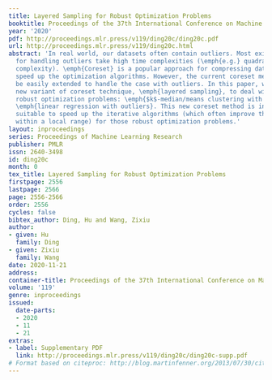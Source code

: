 ```yaml
---
title: Layered Sampling for Robust Optimization Problems
booktitle: Proceedings of the 37th International Conference on Machine Learning
year: '2020'
pdf: http://proceedings.mlr.press/v119/ding20c/ding20c.pdf
url: http://proceedings.mlr.press/v119/ding20c.html
abstract: 'In real world, our datasets often contain outliers. Most existing algorithms
  for handling outliers take high time complexities (\emph{e.g.} quadratic or cubic
  complexity). \emph{Coreset} is a popular approach for compressing data so as to
  speed up the optimization algorithms. However, the current coreset methods cannot
  be easily extended to handle the case with outliers. In this paper, we propose a
  new variant of coreset technique, \emph{layered sampling}, to deal with two fundamental
  robust optimization problems: \emph{$k$-median/means clustering with outliers} and
  \emph{linear regression with outliers}. This new coreset method is in particular
  suitable to speed up the iterative algorithms (which often improve the solution
  within a local range) for those robust optimization problems.'
layout: inproceedings
series: Proceedings of Machine Learning Research
publisher: PMLR
issn: 2640-3498
id: ding20c
month: 0
tex_title: Layered Sampling for Robust Optimization Problems
firstpage: 2556
lastpage: 2566
page: 2556-2566
order: 2556
cycles: false
bibtex_author: Ding, Hu and Wang, Zixiu
author:
- given: Hu
  family: Ding
- given: Zixiu
  family: Wang
date: 2020-11-21
address: 
container-title: Proceedings of the 37th International Conference on Machine Learning
volume: '119'
genre: inproceedings
issued:
  date-parts:
  - 2020
  - 11
  - 21
extras:
- label: Supplementary PDF
  link: http://proceedings.mlr.press/v119/ding20c/ding20c-supp.pdf
# Format based on citeproc: http://blog.martinfenner.org/2013/07/30/citeproc-yaml-for-bibliographies/
---
```

